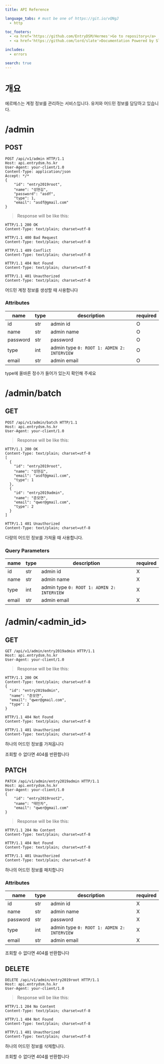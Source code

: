 ```yaml
---
title: API Reference

language_tabs: # must be one of https://git.io/vQNgJ
  - http

toc_footers:
  - <a href='https://github.com/EntryDSM/Hermes'>Go to repository</a>
  - <a href='https://github.com/lord/slate'>Documentation Powered by Slate</a>

includes:
  - errors

search: true
---
```


# 개요

에르메스는 계정 정보를 관리하는 서비스입니다. 유저와 어드민 정보를 담당하고 있습니다.

# /admin
## POST

```http
POST /api/v1/admin HTTP/1.1
Host: api.entrydsm.hs.kr
User-Agent: your-client/1.0
Content-Type: application/json
Accept: */*
{
	"id": "entry2019root",
	"name": "성현김",
	"password": "asdf",
	"type": 1,
	"email": "asdf@gmail.com"
}
```

> Response will be like this:

```
HTTP/1.1 200 OK
Content-Type: text/plain; charset=utf-8

HTTP/1.1 400 Bad Request
Content-Type: text/plain; charset=utf-8

HTTP/1.1 409 Conflict
Content-Type: text/plain; charset=utf-8

HTTP/1.1 404 Not Found
Content-Type: text/plain; charset=utf-8

HTTP/1.1 401 Unauthorized
Content-Type: text/plain; charset=utf-8
```
어드민 계정 정보를 생성할 때 사용합니다

### Attributes

| name     | type | description                                 | required |
|----------|------|---------------------------------------------|----------|
| id       | str  | admin id                                    |O         |
| name     | str  | admin name                                  |O         |
| password | str  | password                                    |O         |
| type     | int  | admin type  `0: ROOT 1: ADMIN 2: INTERVIEW` |O         |
| email    | str  | admin email                                 |O         |

<aside class="notice">
type에 올바른 정수가 들어가 있는지 확인해 주세요
</aside>

# /admin/batch
## GET

```http
POST /api/v1/admin/batch HTTP/1.1
Host: api.entrydsm.hs.kr
User-Agent: your-client/1.0
```

> Response will be like this:

```
HTTP/1.1 200 OK
Content-Type: text/plain; charset=utf-8
[
  {
    "id": "entry2019root",
    "name": "성현김",
    "email": "asdf@gmail.com",
    "type": 1
  },
  {
    "id": "entry2019admin",
    "name": "준모연",
    "email": "qwer@gmail.com",
    "type": 2
  }
]

HTTP/1.1 401 Unauthorized
Content-Type: text/plain; charset=utf-8
```
다량의 어드민 정보를 가져올 때 사용합니다.

### Query Parameters

| name     | type | description                                 | required |
|----------|------|---------------------------------------------|----------|
| id       | str  | admin id                                    |X         |
| name     | str  | admin name                                  |X         |
| type     | int  | admin type  `0: ROOT 1: ADMIN 2: INTERVIEW` |X         |
| email    | str  | admin email                                 |X         |

# /admin/<admin_id>
## GET

```http
GET /api/v1/admin/entry2019admin HTTP/1.1
Host: api.entrydsm.hs.kr
User-Agent: your-client/1.0
```

> Response will be like this:

```
HTTP/1.1 200 OK
Content-Type: text/plain; charset=utf-8
{
  "id": "entry2019admin",
  "name": "준모연",
  "email": "qwer@gmail.com",
  "type": 2
}

HTTP/1.1 404 Not Found
Content-Type: text/plain; charset=utf-8

HTTP/1.1 401 Unauthorized
Content-Type: text/plain; charset=utf-8
```
하나의 어드민 정보를 가져옵니다

<aside class="notice">
조회할 수 없다면 404를 반환합니다
</aside>

## PATCH

```http
PATCH /api/v1/admin/entry2019admin HTTP/1.1
Host: api.entrydsm.hs.kr
User-Agent: your-client/1.0
{
	"id": "entry2019root2",
	"name": "태민차",
	"email": "qwer@gmail.com"
}
```

> Response will be like this:

```
HTTP/1.1 204 No Content
Content-Type: text/plain; charset=utf-8

HTTP/1.1 404 Not Found
Content-Type: text/plain; charset=utf-8

HTTP/1.1 401 Unauthorized
Content-Type: text/plain; charset=utf-8
```
하나의 어드민 정보를 패치합니다

### Attributes

| name     | type | description                                 | required |
|----------|------|---------------------------------------------|----------|
| id       | str  | admin id                                    |X         |
| name     | str  | admin name                                  |X         |
| password | str  | password                                    |X         |
| type     | int  | admin type  `0: ROOT 1: ADMIN 2: INTERVIEW` |X         |
| email    | str  | admin email                                 |X         |


<aside class="notice">
조회할 수 없다면 404를 반환합니다
</aside>

## DELETE

```http
DELETE /api/v1/admin/entry2019root HTTP/1.1
Host: api.entrydsm.hs.kr
User-Agent: your-client/1.0
```

> Response will be like this:

```
HTTP/1.1 204 No Content
Content-Type: text/plain; charset=utf-8

HTTP/1.1 404 Not Found
Content-Type: text/plain; charset=utf-8

HTTP/1.1 401 Unauthorized
Content-Type: text/plain; charset=utf-8
```
하나의 어드민 정보를 삭제합니다.

<aside class="notice">
조회할 수 없다면 404를 반환합니다
</aside>
